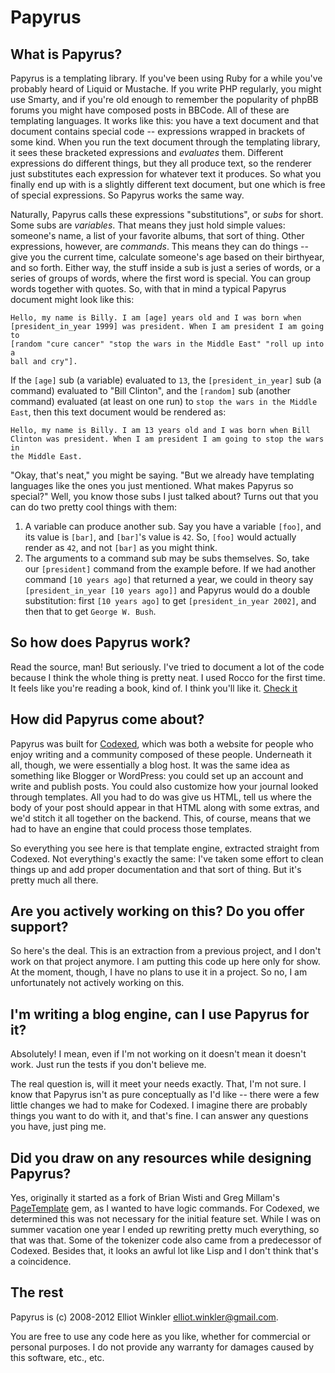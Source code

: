 # Papyrus

## What is Papyrus?

Papyrus is a templating library. If you've been using Ruby for a while
you've probably heard of Liquid or Mustache. If you write PHP regularly, you
might use Smarty, and if you're old enough to remember the popularity of phpBB
forums you might have composed posts in BBCode. All of these are templating
languages. It works like this: you have a text document and that document
contains special code -- expressions wrapped in brackets of some kind. When
you run the text document through the templating library, it sees these
bracketed expressions and *evaluates* them. Different expressions do different
things, but they all produce text, so the renderer just substitutes each
expression for whatever text it produces. So what you finally end up with is a
slightly different text document, but one which is free of special
expressions. So Papyrus works the same way.

Naturally, Papyrus calls these expressions "substitutions", or *subs* for short.
Some subs are *variables*. That means they just hold simple values: someone's
name, a list of your favorite albums, that sort of thing. Other expressions,
however, are *commands*. This means they can do things -- give you the current
time, calculate someone's age based on their birthyear, and so forth. Either
way, the stuff inside a sub is just a series of words, or a series of groups of
words, where the first word is special. You can group words together with
quotes. So, with that in mind a typical Papyrus document might look like this:

    Hello, my name is Billy. I am [age] years old and I was born when
    [president_in_year 1999] was president. When I am president I am going to
    [random "cure cancer" "stop the wars in the Middle East" "roll up into a
    ball and cry"].

If the `[age]` sub (a variable) evaluated to `13`, the `[president_in_year]`
sub (a command) evaluated to "Bill Clinton", and the `[random]` sub (another
command) evaluated (at least on one run) to `stop the wars in the Middle
East`, then this text document would be rendered as:

    Hello, my name is Billy. I am 13 years old and I was born when Bill
    Clinton was president. When I am president I am going to stop the wars in
    the Middle East.

"Okay, that's neat," you might be saying. "But we already have templating
languages like the ones you just mentioned. What makes Papyrus so special?"
Well, you know those subs I just talked about? Turns out that you can do two
pretty cool things with them:

1. A variable can produce another sub. Say you have a variable `[foo]`, and
   its value is `[bar]`, and `[bar]`'s value is `42`. So, `[foo]` would
   actually render as `42`, and not `[bar]` as you might think.
2. The arguments to a command sub may be subs themselves. So, take our
   `[president]` command from the example before. If we had another command
   `[10 years ago]` that returned a year, we could in theory say
   `[president_in_year [10 years ago]]` and Papyrus would do a double
   substitution: first `[10 years ago]` to get `[president_in_year 2002]`, and
   then that to get `George W. Bush`.

## So how does Papyrus work?

Read the source, man! But seriously. I've tried to document a lot of the code
because I think the whole thing is pretty neat. I used Rocco for the first time.
It feels like you're reading a book, kind of. I think you'll like it.
[Check it](http://mcmire.github.com/papyrus/doc/papyrus.html)

## How did Papyrus come about?

Papyrus was built for [Codexed](http://codexed.com), which was both a website
for people who enjoy writing and a community composed of these people.
Underneath it all, though, we were essentially a blog host. It was the same idea
as something like Blogger or WordPress: you could set up an account and write
and publish posts. You could also customize how your journal looked through
templates. All you had to do was give us HTML, tell us where the body of your
post should appear in that HTML along with some extras, and we'd stitch it all
together on the backend. This, of course, means that we had to have an engine
that could process those templates.

So everything you see here is that template engine, extracted straight from
Codexed. Not everything's exactly the same: I've taken some effort to clean
things up and add proper documentation and that sort of thing. But it's pretty
much all there.

## Are you actively working on this? Do you offer support?

So here's the deal. This is an extraction from a previous project, and I don't
work on that project anymore. I am putting this code up here only for show.
At the moment, though, I have no plans to use it in a project. So no, I am
unfortunately not actively working on this.

## I'm writing a blog engine, can I use Papyrus for it?

Absolutely! I mean, even if I'm not working on it doesn't mean it doesn't work.
Just run the tests if you don't believe me.

The real question is, will it meet your needs exactly. That, I'm not sure. I
know that Papyrus isn't as pure conceptually as I'd like -- there were a few
little changes we had to make for Codexed. I imagine there are probably things
you want to do with it, and that's fine. I can answer any questions you have,
just ping me.

## Did you draw on any resources while designing Papyrus?

Yes, originally it started as a fork of Brian Wisti and Greg Millam's
[PageTemplate](https://github.com/brianwisti/PageTemplate) gem, as I wanted
to have logic commands. For Codexed, we determined this was not necessary for
the initial feature set. While I was on summer vacation one year I ended up
rewriting pretty much everything, so that was that. Some of the tokenizer code
also came from a predecessor of Codexed. Besides that, it looks an awful lot
like Lisp and I don't think that's a coincidence.

## The rest

Papyrus is (c) 2008-2012 Elliot Winkler <elliot.winkler@gmail.com>.

You are free to use any code here as you like, whether for commercial or
personal purposes. I do not provide any warranty for damages caused by this
software, etc., etc.

